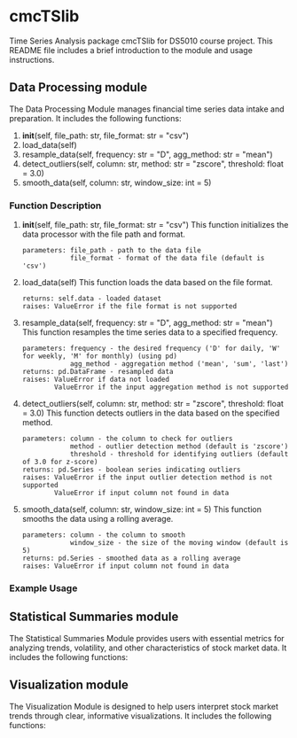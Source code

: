 # cmcTSlib
Time Series Analysis package cmcTSlib for DS5010 course project.
This README file includes a brief introduction to the module and usage instructions.

## Data Processing module
The Data Processing Module manages financial time series data intake and preparation. It includes the following functions:
1. __init__(self, file_path: str, file_format: str = "csv")
2. load_data(self)
3. resample_data(self, frequency: str = "D", agg_method: str = "mean")
4. detect_outliers(self, column: str, method: str = "zscore", threshold: float = 3.0)
5. smooth_data(self, column: str, window_size: int = 5)

### Function Description
1. __init__(self, file_path: str, file_format: str = "csv")
   This function initializes the data processor with the file path and format.
   ```
   parameters: file_path - path to the data file
               file_format - format of the data file (default is 'csv')
   ```
2. load_data(self)
   This function loads the data based on the file format.
   ```
   returns: self.data - loaded dataset
   raises: ValueError if the file format is not supported
   ```
   
4. resample_data(self, frequency: str = "D", agg_method: str = "mean")
   This function resamples the time series data to a specified frequency.
   ```
   parameters: frequency - the desired frequency ('D' for daily, 'W' for weekly, 'M' for monthly) (using pd)
               agg_method - aggregation method ('mean', 'sum', 'last')
   returns: pd.DataFrame - resampled data
   raises: ValueError if data not loaded
           ValueError if the input aggregation method is not supported
   ```
   
5. detect_outliers(self, column: str, method: str = "zscore", threshold: float = 3.0)
   This function detects outliers in the data based on the specified method.
   ```
   parameters: column - the column to check for outliers
               method - outlier detection method (default is 'zscore')
               threshold - threshold for identifying outliers (default of 3.0 for z-score)
   returns: pd.Series - boolean series indicating outliers
   raises: ValueError if the input outlier detection method is not supported
           ValueError if input column not found in data
   ```
   
7. smooth_data(self, column: str, window_size: int = 5)
   This function smooths the data using a rolling average.
   ```
   parameters: column - the column to smooth
               window_size - the size of the moving window (default is 5)       
   returns: pd.Series - smoothed data as a rolling average
   raises: ValueError if input column not found in data
   ```

### Example Usage


## Statistical Summaries module
The Statistical Summaries Module provides users with essential metrics for analyzing trends, volatility, and other characteristics of stock market data. It includes the following functions:

## Visualization module
The Visualization Module is designed to help users interpret stock market trends through clear, informative visualizations. It includes the following functions:
